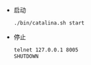 - 启动
    ```sh
    ./bin/catalina.sh start
    ```
- 停止
    ```sh
    telnet 127.0.0.1 8005
    SHUTDOWN
    ```